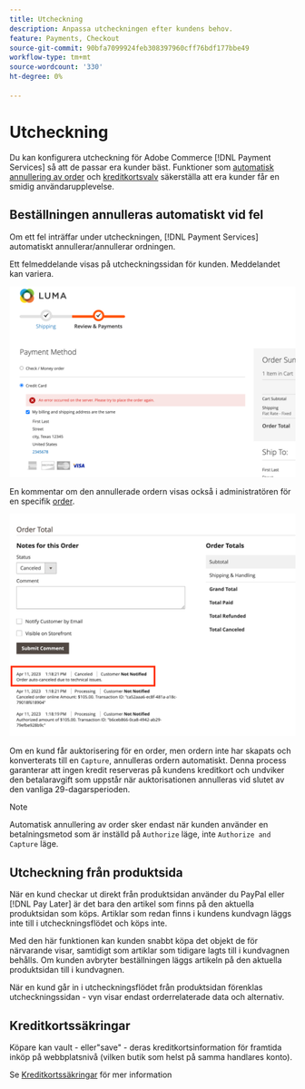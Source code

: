 ```yaml
---
title: Utcheckning
description: Anpassa utcheckningen efter kundens behov.
feature: Payments, Checkout
source-git-commit: 90bfa7099924feb308397960cff76bdf177bbe49
workflow-type: tm+mt
source-wordcount: '330'
ht-degree: 0%

---
```



# Utcheckning

Du kan konfigurera utcheckning för Adobe Commerce [!DNL Payment Services] så att de passar era kunder bäst. Funktioner som [automatisk annullering av order](#order-auto-voided-if-error) och [kreditkortsvalv](#credit-card-vaulting) säkerställa att era kunder får en smidig användarupplevelse.

## Beställningen annulleras automatiskt vid fel

Om ett fel inträffar under utcheckningen, [!DNL Payment Services] automatiskt annullerar/annullerar ordningen.

Ett felmeddelande visas på utcheckningssidan för kunden. Meddelandet kan variera.

![Fel vid kontroll](assets/user-checkout-error.png "Fel vid utcheckning")

En kommentar om den annullerade ordern visas också i administratören för en specifik [order](https://experienceleague.adobe.com/docs/commerce-admin/stores-sales/order-management/orders/orders.html?lang=en).

![Avbruten orderkommentar i Admin för beställning](assets/admin-checkout-error.png "Avbruten orderkommentar i Admin för beställning")

Om en kund får auktorisering för en order, men ordern inte har skapats och konverterats till en `Capture`, annulleras ordern automatiskt. Denna process garanterar att ingen kredit reserveras på kundens kreditkort och undviker den betalaravgift som uppstår när auktorisationen annulleras vid slutet av den vanliga 29-dagarsperioden.

>[!NOTE]
>
>Automatisk annullering av order sker endast när kunden använder en betalningsmetod som är inställd på `Authorize` läge, inte `Authorize and Capture` läge.

## Utcheckning från produktsida

När en kund checkar ut direkt från produktsidan använder du PayPal eller [!DNL Pay Later] är det bara den artikel som finns på den aktuella produktsidan som köps. Artiklar som redan finns i kundens kundvagn läggs inte till i utcheckningsflödet och köps inte.

Med den här funktionen kan kunden snabbt köpa det objekt de för närvarande visar, samtidigt som artiklar som tidigare lagts till i kundvagnen behålls.
Om kunden avbryter beställningen läggs artikeln på den aktuella produktsidan till i kundvagnen.

När en kund går in i utcheckningsflödet från produktsidan förenklas utcheckningssidan - vyn visar endast orderrelaterade data och alternativ.

## Kreditkortssäkringar

Köpare kan vault - eller&quot;save&quot; - deras kreditkortsinformation för framtida inköp på webbplatsnivå (vilken butik som helst på samma handlares konto).

Se [Kreditkortssäkringar](vaulting.md) för mer information
